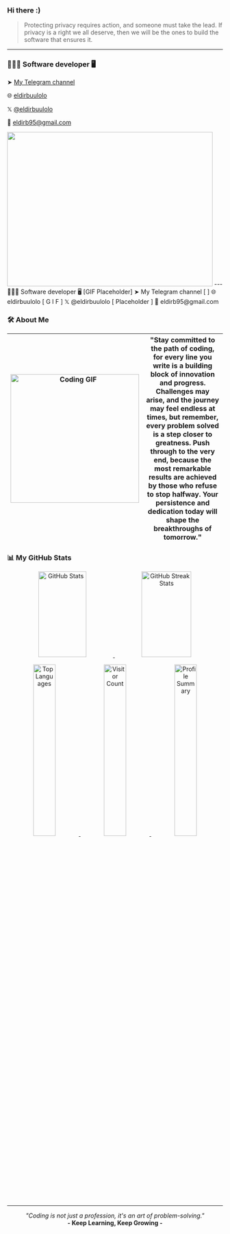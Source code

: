 ### Hi there :)

> Protecting privacy requires action, and someone must take the lead.
> If privacy is a right we all deserve, then we will be the ones to build the software that ensures it.

---

### 👩🏻‍💻 Software developer 🖥️

➤  [My Telegram channel](https://t.me/co_eld)

🌐  [eldirbuulolo](https://tmind-pi.vercel.app)

𝕏   [@eldirbuulolo](https://x.com/eldir_b)

📩  eldirb95@gmail.com

<img src="https://i.giphy.com/media/v1.Y2lkPTc5MGI3NjExeHA4MG5td2U0MWtjZ3VkZGdpZjdsdXE0MWRocWk4YTRpa2ZhbDVxbyZlcD12MV9pbnRlcm5hbF9naWZfYnlfaWQmY3Q9Zw/xUPGGDNsLvqsBOhuU0/giphy.gif" width="480" height="360" >
---
👩🏻‍💻 Software developer 🖥️          [GIF Placeholder]
➤  My Telegram channel               [               ]
🌐  eldirbuulolo                      [    G I F     ]
𝕏   @eldirbuulolo                    [ Placeholder   ]
📩  eldirb95@gmail.com                



### 🛠 About Me

| <img src="https://media.giphy.com/media/paTz7UZbPfTZFRYnnB/giphy.gif" alt="Coding GIF" width="300" height="300"> | "Stay committed to the path of coding, for every line you write is a building block of innovation and progress. Challenges may arise, and the journey may feel endless at times, but remember, every problem solved is a step closer to greatness. Push through to the very end, because the most remarkable results are achieved by those who refuse to stop halfway. Your persistence and dedication today will shape the breakthroughs of tomorrow." |
|:----------------------------------------------------------------------------------------------------------------:|---------------------------------------------------------------------------------------------------------------------------------------------------------------------------------------------------------------------------------------------------------------------------------------------------------------------------------------------------------------------------------------------------------------------|

### 📊 My GitHub Stats

<p align="center">
  <!-- Row 1: GitHub Stats & Streak Stats -->
  <a href="https://github.com/eldirb21">
    <img width="47%" height="200" src="https://github-readme-stats.vercel.app/api?username=eldirb21&show_icons=true&theme=radical" alt="GitHub Stats">
  </a>
  <a href="https://git.io/streak-stats">
    <img width="48%" height="200" src="https://streak-stats.demolab.com/?user=eldirb21&theme=radical" alt="GitHub Streak Stats">
  </a>
</p>

<p align="center">
  <!-- Row 2: Additional Stats (Contributions, Achievements, etc.) -->
   <a href="https://github.com/eldirb21/github-readme-stats">
    <img width="32%" src="https://github-readme-stats.vercel.app/api/top-langs/?username=eldirb21&layout=compact&theme=radical" alt="Top Languages">
  </a>
  <a href="#">
    <img width="32%" src="https://profile-counter.glitch.me/eldirb21/count.svg" alt="Visitor Count">
  </a>
   <a href="https://github-profile-summary-cards.vercel.app/api/cards/profile-details?username=eldirb21">
    <img width="32%" src="https://github-profile-summary-cards.vercel.app/api/cards/profile-details?username=eldirb21&theme=radical" alt="Profile Summary">
  </a>
</p>

---

<p align="center"> <i>"Coding is not just a profession, it's an art of problem-solving."</i> <br> <b>- Keep Learning, Keep Growing -</b> </p>
